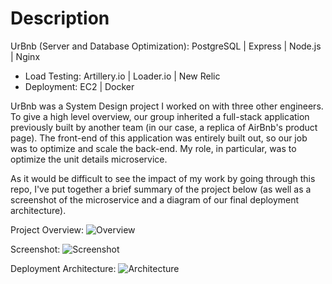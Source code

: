 # Description
UrBnb (Server and Database Optimization): PostgreSQL | Express | Node.js | Nginx
- Load Testing: Artillery.io | Loader.io | New Relic
- Deployment: EC2 | Docker

UrBnb was a System Design project I worked on with three other engineers. To give a high level overview, our group inherited a full-stack application previously built by another team (in our case, a replica of AirBnb's product page). The front-end of this application was entirely built out, so our job was to optimize and scale the back-end. My role, in particular, was to optimize the unit details microservice.

As it would be difficult to see the impact of my work by going through this repo, I've put together a brief summary of the project below (as well as a screenshot of the microservice and a diagram of our final deployment architecture).

Project Overview:
![Overview](https://s3-us-west-1.amazonaws.com/gitbuckets/hrla26-sdc-urbnb/urBnb+SDC+Overview.png)

Screenshot:
![Screenshot](https://s3-us-west-1.amazonaws.com/gitbuckets/hrla26-sdc-urbnb/urBnb.png)

Deployment Architecture:
![Architecture](https://s3-us-west-1.amazonaws.com/gitbuckets/hrla26-sdc-urbnb/urBnb+Deployment+Architecture.png)
